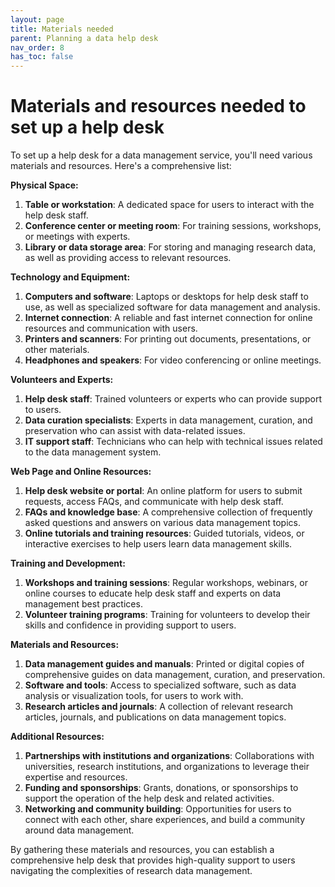 ```yaml
---
layout: page
title: Materials needed
parent: Planning a data help desk
nav_order: 8
has_toc: false
---
```


# Materials and resources needed to set up a help desk

To set up a help desk for a data management service, you'll need various
materials and resources. Here's a comprehensive list:

**Physical Space:**

1. **Table or workstation**: A dedicated space for users to interact with the
   help desk staff.
2. **Conference center or meeting room**: For training sessions, workshops, or
   meetings with experts.
3. **Library or data storage area**: For storing and managing research data, as
   well as providing access to relevant resources.

**Technology and Equipment:**

1. **Computers and software**: Laptops or desktops for help desk staff to use,
   as well as specialized software for data management and analysis.
2. **Internet connection**: A reliable and fast internet connection for online
   resources and communication with users.
3. **Printers and scanners**: For printing out documents, presentations, or
   other materials.
4. **Headphones and speakers**: For video conferencing or online meetings.

**Volunteers and Experts:**

1. **Help desk staff**: Trained volunteers or experts who can provide support to
   users.
2. **Data curation specialists**: Experts in data management, curation, and
   preservation who can assist with data-related issues.
3. **IT support staff**: Technicians who can help with technical issues related
   to the data management system.

**Web Page and Online Resources:**

1. **Help desk website or portal**: An online platform for users to submit
   requests, access FAQs, and communicate with help desk staff.
2. **FAQs and knowledge base**: A comprehensive collection of frequently asked
   questions and answers on various data management topics.
3. **Online tutorials and training resources**: Guided tutorials, videos, or
   interactive exercises to help users learn data management skills.

**Training and Development:**

1. **Workshops and training sessions**: Regular workshops, webinars, or online
   courses to educate help desk staff and experts on data management best
   practices.
2. **Volunteer training programs**: Training for volunteers to develop their
   skills and confidence in providing support to users.

**Materials and Resources:**

1. **Data management guides and manuals**: Printed or digital copies of
   comprehensive guides on data management, curation, and preservation.
2. **Software and tools**: Access to specialized software, such as data analysis
   or visualization tools, for users to work with.
3. **Research articles and journals**: A collection of relevant research
   articles, journals, and publications on data management topics.

**Additional Resources:**

1. **Partnerships with institutions and organizations**: Collaborations with
   universities, research institutions, and organizations to leverage their
   expertise and resources.
2. **Funding and sponsorships**: Grants, donations, or sponsorships to support
   the operation of the help desk and related activities.
3. **Networking and community building**: Opportunities for users to connect
   with each other, share experiences, and build a community around data
   management.

By gathering these materials and resources, you can establish a comprehensive
help desk that provides high-quality support to users navigating the
complexities of research data management.
